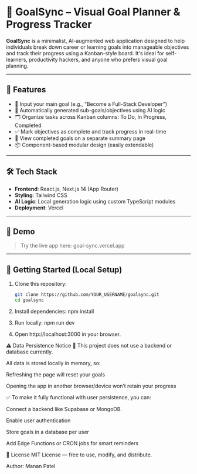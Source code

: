 # 🎯 GoalSync – Visual Goal Planner & Progress Tracker

**GoalSync** is a minimalist, AI-augmented web application designed to help individuals break down career or learning goals into manageable objectives and track their progress using a Kanban-style board. It's ideal for self-learners, productivity hackers, and anyone who prefers visual goal planning.

---

## 🚀 Features

- 📝 Input your main goal (e.g., “Become a Full-Stack Developer”)
- 🧩 Automatically generated sub-goals/objectives using AI logic
- 🗂️ Organize tasks across Kanban columns: To Do, In Progress, Completed
- ✅ Mark objectives as complete and track progress in real-time
- 📂 View completed goals on a separate summary page
- 📦 Component-based modular design (easily extendable)

---

## 🛠 Tech Stack

- **Frontend**: React.js, Next.js 14 (App Router)
- **Styling**: Tailwind CSS
- **AI Logic**: Local generation logic using custom TypeScript modules
- **Deployment**: Vercel

---

## 🧪 Demo

> Try the live app here: goal-sync.vercel.app

---

## 📝 Getting Started (Local Setup)

1. Clone this repository:
   ```bash
   git clone https://github.com/YOUR_USERNAME/goalsync.git
   cd goalsync

2. Install dependencies:
    npm install

3. Run locally:
    npm run dev

4. Open http://localhost:3000 in your browser.


⚠️ Data Persistence Notice
🚫 This project does not use a backend or database currently.

All data is stored locally in memory, so:

Refreshing the page will reset your goals

Opening the app in another browser/device won’t retain your progress

✅ To make it fully functional with user persistence, you can:

Connect a backend like Supabase or MongoDB.

Enable user authentication

Store goals in a database per user

Add Edge Functions or CRON jobs for smart reminders

📄 License
MIT License — free to use, modify, and distribute.

Author:
Manan Patel
